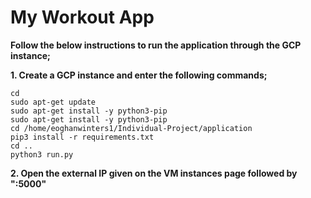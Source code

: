 # My Workout App
**Follow the below instructions to run the application through the GCP instance;**

**1. Create a GCP instance and enter the following commands;**

    cd
    sudo apt-get update
    sudo apt-get install -y python3-pip
    sudo apt-get install -y python3-pip
    cd /home/eoghanwinters1/Individual-Project/application     
    pip3 install -r requirements.txt
    cd ..  
    python3 run.py
    
**2. Open the external IP given on the VM instances page followed by ":5000"**
